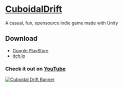 # [CuboidalDrift](https://play.google.com/store/apps/details?id=com.VirejDasani.CuboidalDrift)
A casual, fun, opensource indie game made with Unity

## Download
- [Google PlayStore](https://play.google.com/store/apps/details?id=com.VirejDasani.CuboidalDrift)
- [itch.io](https://virejdasani.itch.io/cuboidaldrift)

### Check it out on [YouTube](https://youtu.be/0_qvrFxAGY4)

[![Cuboidal Drift Banner](https://raw.githubusercontent.com/virejdasani/CuboidalDrift/master/StoreAssets/banner.png)](https://play.google.com/store/apps/details?id=com.VirejDasani.CuboidalDrift)
